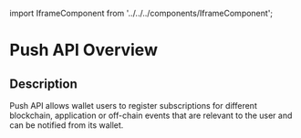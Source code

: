 import IframeComponent from '../../../components/IframeComponent';

# Push API Overview

## Description

Push API allows wallet users to register subscriptions for different blockchain, application or off-chain events that are relevant to the user and can be notified from its wallet.

<IframeComponent />
